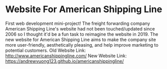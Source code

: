 # Website For American Shipping Line
First web development mini-project! The freight forwarding company American Shipping Line's website had not been touched/updated since 2006 so I thought it'd be a fun task to reimagine the website in 2019. The new website for American Shipping Line aims to make the company site more user-friendly, aesthetically pleasing, and help improve marketing to potential customers. 
Old Website Link: http://www.americanshippingline.com/
New Website Link: https://andrewvuong123.github.io/americanshippingline/
